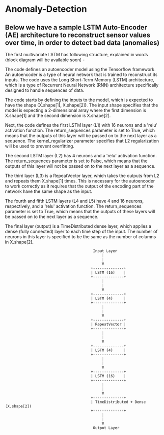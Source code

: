 # Anomaly-Detection
## Below we have a sample LSTM Auto-Encoder (AE) architecture to reconstruct sensor values over time, in order to detect bad data (anomalies) 
The first multivariate LSTM has following structure, explained in words (block diagram will be available soon) -

The code defines an autoencoder model using the Tensorflow framework. An autoencoder is a type of neural network that is trained to reconstruct its inputs. The code uses the Long Short-Term Memory (LSTM) architecture, which is a type of Recurrent Neural Network (RNN) architecture specifically designed to handle sequences of data.

The code starts by defining the inputs to the model, which is expected to have the shape (X.shape[1], X.shape[2]). The input shape specifies that the model is expecting a 2-dimensional array where the first dimension is X.shape[1] and the second dimension is X.shape[2].

Next, the code defines the first LSTM layer (L1) with 16 neurons and a 'relu' activation function. The return_sequences parameter is set to True, which means that the outputs of this layer will be passed on to the next layer as a sequence. The kernel_regularizer parameter specifies that L2 regularization will be used to prevent overfitting.

The second LSTM layer (L2) has 4 neurons and a 'relu' activation function. The return_sequences parameter is set to False, which means that the outputs of this layer will not be passed on to the next layer as a sequence.

The third layer (L3) is a RepeatVector layer, which takes the outputs from L2 and repeats them X.shape[1] times. This is necessary for the autoencoder to work correctly as it requires that the output of the encoding part of the network have the same shape as the input.

The fourth and fifth LSTM layers (L4 and L5) have 4 and 16 neurons, respectively, and a 'relu' activation function. The return_sequences parameter is set to True, which means that the outputs of these layers will be passed on to the next layer as a sequence.

The final layer (output) is a TimeDistributed dense layer, which applies a dense (fully connected) layer to each time step of the input. The number of neurons in this layer is specified to be the same as the number of columns in X.shape[2].

                                            Input Layer
                                                |
                                                |
                                                V
                                           +--------------+
                                           | LSTM (16)    |
                                           +--------------+
                                                |
                                                |
                                                V
                                           +--------------+
                                           | LSTM (4)     |
                                           +--------------+
                                                |
                                                |
                                                V
                                           +--------------+
                                           | RepeatVector |
                                           +--------------+
                                                |
                                                |
                                                V
                                           +--------------+
                                           | LSTM (4)     |
                                           +--------------+
                                                |
                                                |
                                                V
                                           +--------------+
                                           | LSTM (16)    |
                                           +--------------+
                                                |
                                                |
                                                V
                                           +--------------+
                                           | TimeDistributed + Dense (X.shape[2])
                                           +--------------+
                                                |
                                                |
                                                V
                                            Output Layer


